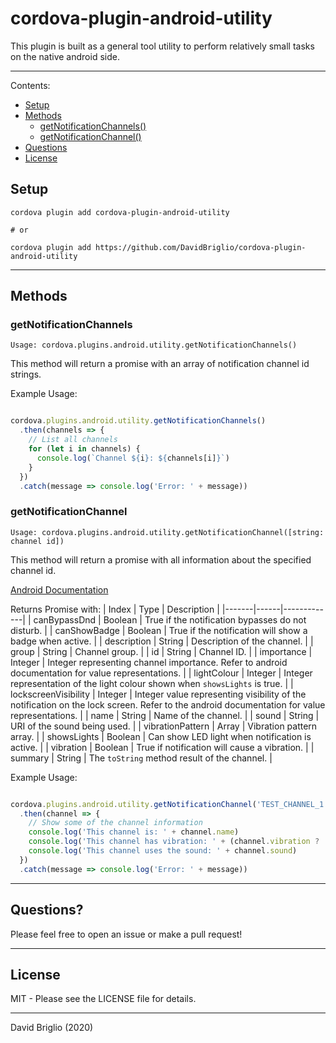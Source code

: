 # cordova-plugin-android-utility

This plugin is built as a general tool utility to perform relatively small tasks on the native android side.

---

Contents:

- [Setup](#Setup)
- [Methods](#methods)
  - [getNotificationChannels()](#getNotificationChannels)
  - [getNotificationChannel()](#getNotificationChannel)
- [Questions](#Questions?)
- [License](#License)

## Setup

```shell
cordova plugin add cordova-plugin-android-utility

# or

cordova plugin add https://github.com/DavidBriglio/cordova-plugin-android-utility
```

---

## Methods

### getNotificationChannels

`Usage: cordova.plugins.android.utility.getNotificationChannels()`

This method will return a promise with an array of notification channel id strings.

Example Usage:

```javascript

cordova.plugins.android.utility.getNotificationChannels()
  .then(channels => {
    // List all channels
    for (let i in channels) {
      console.log(`Channel ${i}: ${channels[i]}`)
    }
  })
  .catch(message => console.log('Error: ' + message))

```

### getNotificationChannel

`Usage: cordova.plugins.android.utility.getNotificationChannel([string: channel id])`

This method will return a promise with all information about the specified channel id.

[Android Documentation](https://developer.android.com/reference/android/app/NotificationChannel)

Returns Promise with:
| Index | Type | Description |
|-------|------|-------------|
| canBypassDnd | Boolean | True if the notification bypasses do not disturb. |
| canShowBadge | Boolean | True if the notification will show a badge when active. |
| description | String | Description of the channel. |
| group | String | Channel group. |
| id | String | Channel ID. |
| importance | Integer | Integer representing channel importance. Refer to android documentation for value representations. |
| lightColour | Integer | Integer representation of the light colour shown when `showsLights` is true. |
| lockscreenVisibility | Integer | Integer value representing visibility of the notification on the lock screen. Refer to the android documentation for value representations. |
| name | String | Name of the channel. |
| sound | String | URI of the sound being used. |
| vibrationPattern | Array | Vibration pattern array. |
| showsLights | Boolean | Can show LED light when notification is active. |
| vibration | Boolean | True if notification will cause a vibration. |
| summary | String | The `toString` method result of the channel. |

Example Usage:

```javascript

cordova.plugins.android.utility.getNotificationChannel('TEST_CHANNEL_1')
  .then(channel => {
    // Show some of the channel information
    console.log('This channel is: ' + channel.name)
    console.log('This channel has vibration: ' + (channel.vibration ? 'Enabled' : 'Disabled'))
    console.log('This channel uses the sound: ' + channel.sound)
  })
  .catch(message => console.log('Error: ' + message))

```

---

## Questions?

Please feel free to open an issue or make a pull request!

---

## License

MIT - Please see the LICENSE file for details.

---

David Briglio (2020)
